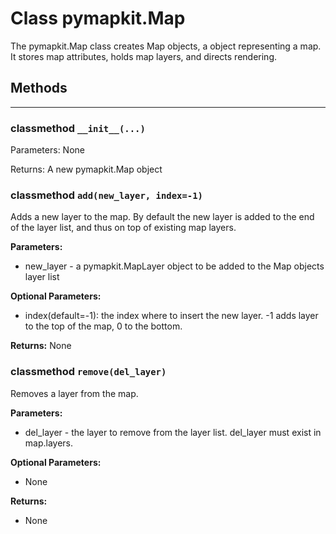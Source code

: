 Class pymapkit.Map
==

The pymapkit.Map class creates Map objects, a object representing a map. It stores map attributes, holds map layers, and directs rendering.

## Methods
---

### classmethod ```__init__(...)```
Parameters:
None

Returns: A new pymapkit.Map object


### classmethod ```add(new_layer, index=-1)```
Adds a new layer to the map.
By default the new layer is added to the end of the layer list, and thus on top of existing map layers.

__Parameters:__
- new_layer - a pymapkit.MapLayer object to be added to the Map objects layer list

__Optional Parameters:__
- index(default=-1): the index where to insert the new layer. -1 adds layer to the top of the map, 0 to the bottom.

__Returns:__ None


### classmethod ```remove(del_layer)```
Removes a layer from the map.

__Parameters:__
- del_layer - the layer to remove from the layer list. del_layer must exist in map.layers.

__Optional Parameters:__
- None

__Returns:__ 
- None